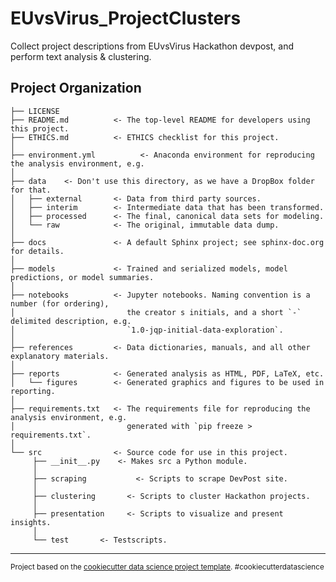 EUvsVirus_ProjectClusters
==============================

Collect project descriptions from EUvsVirus Hackathon devpost, and perform text analysis & clustering.

Project Organization
------------

    ├── LICENSE
    ├── README.md          <- The top-level README for developers using this project.
    ├── ETHICS.md          <- ETHICS checklist for this project.
    │
    ├── environment.yml          <- Anaconda environment for reproducing the analysis environment, e.g.
    │
    ├── data	<- Don't use this directory, as we have a DropBox folder for that.
    │   ├── external       <- Data from third party sources.
    │   ├── interim        <- Intermediate data that has been transformed.
    │   ├── processed      <- The final, canonical data sets for modeling.
    │   └── raw            <- The original, immutable data dump.
    │
    ├── docs               <- A default Sphinx project; see sphinx-doc.org for details.
    │
    ├── models             <- Trained and serialized models, model predictions, or model summaries.
    │
    ├── notebooks          <- Jupyter notebooks. Naming convention is a number (for ordering),
    │                         the creator s initials, and a short `-` delimited description, e.g.
    │                         `1.0-jqp-initial-data-exploration`.
    │
    ├── references         <- Data dictionaries, manuals, and all other explanatory materials.
    │
    ├── reports            <- Generated analysis as HTML, PDF, LaTeX, etc.
    │   └── figures        <- Generated graphics and figures to be used in reporting.
    │
    ├── requirements.txt   <- The requirements file for reproducing the analysis environment, e.g.
    │                         generated with `pip freeze > requirements.txt`.
    │
    └── src                <- Source code for use in this project.
         ├── __init__.py    <- Makes src a Python module.
         │
         ├── scraping           <- Scripts to scrape DevPost site.
         │
         ├── clustering       <- Scripts to cluster Hackathon projects.
         │
         ├── presentation	  <- Scripts to visualize and present insights.
         │
         └── test		<- Testscripts.

--------

<p><small>Project based on the <a target="_blank" href="https://drivendata.github.io/cookiecutter-data-science/">cookiecutter data science project template</a>. #cookiecutterdatascience</small></p>
